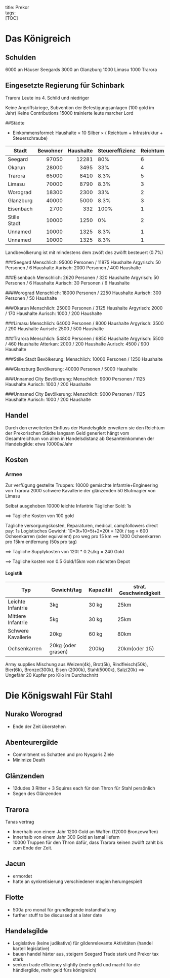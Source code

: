 title: Prekor  
tags:   
[TOC]

# Das Königreich

## Schulden
6000 an Häuser Seegards
3000 an Glanzburg
1000 Limasu
1000 Trarora

## Eingesetzte Regierung für Schinbark

Trarora Leute ins 4. Schild und niedriger

Keine Angriffskriege, 
Subvention der Befestigungsanlagen (100 gold im Jahr)
Keine Contributions
15000 trainierte leute marcher Lord

##Städte

* Einkommensformel:  Haushalte &times; 10 Silber &times; ( Reichtum + Infrastruktur + Steuerschraube)


|   Stadt   |Bewohner|Haushalte|Steuereffizienz|Reichtum|Infrastruktur|Steuerschraube|Loyalität| Brutto |  Netto |
|-----------|-------:|--------:|---------------|--------|-------------|--------------|--------:|-------:| -----: |
| Seegard   | 97050  | 12281   |      80%      |   6    | 11          |  0           | 10      | 19172a | 15842a |
| Okarun    | 28000  |  3495   |      33%      |   4    |  7          |  0           | 14      |  3845a |  1268a |
| Trarora   | 65000  |  8410   |      8.3%     |   5    | 12          |  0           | 12      | 14297a |  1192a |
| Limasu    | 70000  |  8790   |      8.3%     |   3    |  8          |  0           | 15      |  9669a |   806a |
| Worograd  | 18300  |  2300   |      33%      |   2    |  4          |  0           |  8      |  1380a |   456a |
| Glanzburg | 40000  |  5000   |      8.3%     |   3    |  4          |  0           | 16      |  3500a |   292a |
| Eisenbach |  2700  |   332   |     100%      |   1    |  2          |  0           | 18      |   100a |   100a |
|Stille Stadt|10000  |  1250   |      0%       |   2    |  1          |  0           |  0      |   375a |     0s |
| Unnamed   | 10000  |  1325   |      8.3%     |   1    |  1          |  0           |  0      |   265a |    22a | 
| Unnamed   | 10000  |  1325   |      8.3%     |   1    |  1          |  0           |  0      |   265a |    22a | 




Landbevölkerung ist mit mindestens dem zwöft des zwölft besteuert (0.7%)


###Seegard
Menschlich: 95000 Personen / 11875 Haushalte
Argyrisch: 50 Personen / 6 Haushalte
Aurisch: 2000 Personen  / 400 Haushalte

###Eisenbach
Menschlich: 2620 Personen / 320 Haushalte
Argyrisch: 50 Personen  / 6 Haushalte
Aurisch: 30 Personen  / 6 Haushalte

###Worograd
Menschlich: 18000 Personen / 2250 Haushalte
Aurisch: 300 Personen / 50 Haushalte

###Okarun
Menschlich: 25000 Personen / 3125 Haushalte
Argyrisch: 2000 / 170 Haushalte
Aurisch: 1000 / 200 Haushalte

###Limasu
Menschlich: 64000 Personen / 8000 Haushalte
Argyrisch: 3500 / 290 Haushalte
Aurisch: 2500 / 500 Haushalte

###Trarora
Menschlich: 54800 Personen / 6850 Haushalte
Argyrisch: 5500 / 460 Haushalte
Atterkan: 2000 / 200 Haushalte
Aurisch: 4500 / 900 Haushalte

###Stille Stadt
Bevölkerung:
Menschlich: 10000 Personen / 1250 Haushalte

###Glanzburg 
Bevölkerung: 40000 Personen / 5000 Haushalte 

###Unnamed City
Bevölkerung:
Menschlich: 9000 Personen / 1125 Haushalte
Aurisch: 1000 / 200 Haushalte

###Unnamed City
Bevölkerung:
Menschlich: 9000 Personen / 1125 Haushalte
Aurisch: 1000 / 200 Haushalte



## Handel

Durch den erweiterten Einfluss der Handelsgilde erweitern sie den Reichtum der Prekorischen Städte langsam
Geld generiert hängt vom Gesamtreichtum von allen in Handelsdistanz ab
Gesamteinkommen der Handelsgilde: etwa 10000a/Jahr

## Kosten
### Armee
Zur verfügung gestellte Truppen: 
10000 gemischte Infantrie+Engineering von Trarora
2000 schwere Kavallerie der glänzenden
50 Blutmagier von Limasu

Selbst ausgehoben 10000 leichte Infantrie
Täglicher Sold: 1s

==> Tägliche Kosten von 100 gold

Tägliche versorgungskosten, Reparaturen, medical, campfollowers direct pay: 1s
Logistisches Gewicht: 10&times;3t+10&times;5t+2&times;20t =  120t / tag = 600 Ochsenkarren (oder equivalent) pro weg pro 15 km 
==> 1200 Ochsenkarren pro 15km entfernung (50s pro tag)

==> Tägliche Supplykosten von 120t * 0.2s/kg = 240 Gold

==> Tägliche kosten von 0.5 Gold/15km vom nächsten Depot 


#### Logistik
|Typ|Gewicht/tag|Kapazität|strat. Geschwindigkeit|
|---|-----------|---------|----------------------|
|Leichte Infantrie| 3kg | 30 kg | 25km |
|Mittlere Infantrie| 5kg | 30 kg | 25km |
|Schwere Kavallerie| 20kg | 60 kg | 80km |
|Ochsenkarren | 20kg (oder grasen) |200kg | 20km(oder 15) |

Army supplies Mischung aus Weizen(4k), Brot(5k), Rindfleisch(50k), Bier(6k), Bronze(300k), Eisen (2000k), Stahl(5000k), Salz(20k)
==> Ungefähr 20 Kupfer pro Kilo im Durchschnitt

# Die Königswahl Für Stahl
## Nurako Worograd
 * Ende der Zeit überstehen

## Abenteurergilde
 * Commitment vs Schatten und pro Nysgaris Ziele
 * Minimize Death

## Glänzenden
 * 12dudes 3 Ritter + 3 Squires each für den Thron für Stahl persönlich
 * Segen des Glänzenden

## Trarora
 Tanas vertrag
 * Innerhalb von einem Jahr 1200 Gold an Waffen (12000 Bronzewaffen)
 * Innerhalb von einem Jahr 300 Gold an Iamal liefern
 * 10000 Truppen für den Thron dafür, dass Trarora keinen zwölft zahlt bis zum Ende der Zeit.

## Jacun
 * ermordet
 * hatte an synkretisierung verschiedener magien herumgespielt

## Flotte
 * 500a pro monat für grundlegende instandhaltung
 * further stuff to be discussed at a later date

## Handelsgilde
 * Legislative (keine judikative) für gildenrelevante Aktivitäten (handel kartell legislative)
 * bauen handel härter aus, steigern Seegard Trade stark und Prekor tax stark 
 * senken trade efficiency slightly (mehr geld und macht für die händlergilde, mehr geld fürs königreich)


